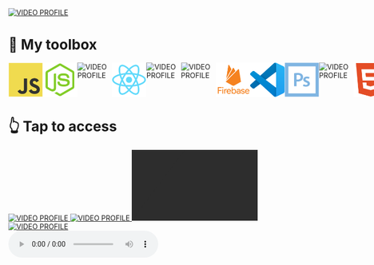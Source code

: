 <div style="user-select: none;">
<a href="#" target="_blank">
<img class="vid-container" src="abc.gif" width="200px" alt="VIDEO PROFILE" />
</a>
<h1>🧰 My toolbox</h1>
<div style="display: flex; width: 100vw;">
        <img src="https://raw.githubusercontent.com/devicons/devicon/1119b9f84c0290e0f0b38982099a2bd027a48bf1/icons/javascript/javascript-original.svg" width="7.2%" alt="VIDEO PROFILE" />
        <img src="https://raw.githubusercontent.com/devicons/devicon/1119b9f84c0290e0f0b38982099a2bd027a48bf1/icons/nodejs/nodejs-plain.svg" width="7.2%" alt="VIDEO PROFILE" />
        <img src="https://raw.githubusercontent.com/CyrisXD/CyrisXD/master/assets/ExpressJS.png" width="7.2%" alt="VIDEO PROFILE" />
        <img src="https://raw.githubusercontent.com/devicons/devicon/1119b9f84c0290e0f0b38982099a2bd027a48bf1/icons/react/react-original.svg" width="7.2%" alt="VIDEO PROFILE" />
        <img src="https://raw.githubusercontent.com/CyrisXD/CyrisXD/master/assets/NextJS.png" width="7.2%" alt="VIDEO PROFILE" />
        <img src="https://raw.githubusercontent.com/CyrisXD/CyrisXD/master/assets/TailwindCSS.png" width="7.2%" alt="VIDEO PROFILE" />
        <img src="https://raw.githubusercontent.com/devicons/devicon/1119b9f84c0290e0f0b38982099a2bd027a48bf1/icons/firebase/firebase-plain-wordmark.svg" width="7.2%" alt="VIDEO PROFILE" />
        <img src="https://raw.githubusercontent.com/devicons/devicon/1119b9f84c0290e0f0b38982099a2bd027a48bf1/icons/vscode/vscode-original.svg" width="7.2%" alt="VIDEO PROFILE" />
        <img src="https://raw.githubusercontent.com/devicons/devicon/1119b9f84c0290e0f0b38982099a2bd027a48bf1/icons/photoshop/photoshop-line.svg" width="7.2%" alt="VIDEO PROFILE" />
        <img src="https://raw.githubusercontent.com/CyrisXD/CyrisXD/master/assets/Github.png" width="7.2%" alt="VIDEO PROFILE" />
        <img src="https://raw.githubusercontent.com/devicons/devicon/1119b9f84c0290e0f0b38982099a2bd027a48bf1/icons/html5/html5-plain.svg" width="7.2%" alt="VIDEO PROFILE" />
        <img src="https://raw.githubusercontent.com/devicons/devicon/1119b9f84c0290e0f0b38982099a2bd027a48bf1/icons/css3/css3-original.svg" width="7.2%" alt="VIDEO PROFILE" />
      </div>
<h1>👆 Tap to access</h1>
<a href="https://www.facebook.com/huycuong.23" target="_blank">
<img class="vid-container" src="fac.gif" width="50%" alt="VIDEO PROFILE" />
</a><a href="https://www.instagram.com/huycuong.23/" target="_blank">
<img class="vid-container" src="ins.gif" width="50%" alt="VIDEO PROFILE" />
</a><a href="https://github.com/huycuong23/" target="_blank">
<img class="vid-container" src="git.gif" width="50%" alt="VIDEO PROFILE" />
</a><a href="https://contacts.google.com/person/c1715363649175095484" target="_blank">
<img class="vid-container" src="mail.gif" width="50%" alt="VIDEO PROFILE" />
</a>
</div>
<audio src="videoplayback.mp3" controls autoplay></audio>
